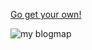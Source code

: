 [Go get your own!](http://www.csthota.com/blogmap/)

![my
blogmap](http://www.csthota.com/blogmap/blogapi.ashx?method=blogmap&feed=http://blogs.geekdojo.net/ryan/rss.aspx&height=250&width=150&label=Ryan%20A.%20Rinaldi)
